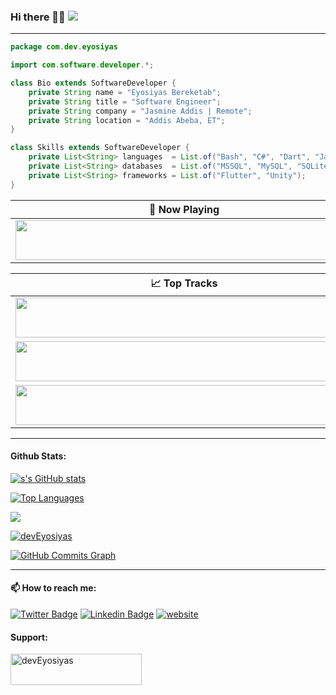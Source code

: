 ### Hi there 👋🏽 ![](https://komarev.com/ghpvc/?username=devEyosiyas&color=grey&style=flat-square)
---
```java
package com.dev.eyosiyas

import com.software.developer.*;

class Bio extends SoftwareDeveloper {
    private String name = "Eyosiyas Bereketab";
    private String title = "Software Engineer";
    private String company = "Jasmine Addis | Remote";
    private String location = "Addis Abeba, ET";
}

class Skills extends SoftwareDeveloper {
    private List<String> languages  = List.of("Bash", "C#", "Dart", "Java", "Kotlin", "PHP", "Python", "Ruby", "Swift");
    private List<String> databases  = List.of("MSSQL", "MySQL", "SQLite");
    private List<String> frameworks = List.of("Flutter", "Unity");
}
```


| 🎵 Now Playing                                                                                                                    |
| ------------------------------------------------------------------------------------------------------------------------------ |
| <a href="https://status.nmoo.dev/now-playing?open"><img src="https://status.nmoo.dev/now-playing" width="540" height="64"></a> |

<table>
  <thead>
    <tr>
      <th>📈 Top Tracks</th>
    </tr>
  </thead>
  <tbody>
    <tr>
      <td><a href="https://status.nmoo.dev/top-tracks?i=1&open"><img src="https://status.nmoo.dev/top-tracks?i=1" width="540" height="64"></a></td>
    </tr>
    <tr></tr> <!-- hide gray row -->
    <tr>
      <td><a href="https://status.nmoo.dev/top-tracks?i=2&open"><img src="https://status.nmoo.dev/top-tracks?i=2" width="540" height="64"></a></td>
    </tr>
    <tr></tr> <!-- hide gray row -->
    <tr>
      <td><a href="https://status.nmoo.dev/top-tracks?i=3&open"><img src="https://status.nmoo.dev/top-tracks?i=3" width="540" height="64"></a></td>
    </tr>
  </tbody>
</table>

---
#### Github Stats:
<a href="http://www.github.com/devEyosiyas"><img src="https://github-readme-stats.vercel.app/api?username=devEyosiyas&show_icons=true&show_icons=true&hide=&count_private=true&title_color=0891b2&text_color=ffffff&icon_color=0891b2&bg_color=1c1917&hide_border=true&show_icons=true" alt="s's GitHub stats" /></a>

<a href="https://github.com/devEyosiyas" align="left"><img src="https://github-readme-stats.vercel.app/api/top-langs/?username=devEyosiyas&show_icons=true&langs_count=10&title_color=0891b2&text_color=ffffff&icon_color=0891b2&bg_color=1c1917&hide_border=true&locale=en&custom_title=Top%20%Languages" alt="Top Languages" /></a>

<a href="http://www.github.com/devEyosiyas"><img src="https://github-readme-streak-stats.herokuapp.com/?user=devEyosiyas&stroke=ffffff&background=1c1917&ring=0891b2&fire=0891b2&currStreakNum=ffffff&currStreakLabel=0891b2&sideNums=ffffff&sideLabels=ffffff&dates=ffffff&hide_border=true" /></a>

<a href="https://github.com/ryo-ma/github-profile-trophy"><img src="https://github-profile-trophy.vercel.app/?username=devEyosiyas&theme=onestar&count_private=true&include_all_commits=true" alt="devEyosiyas" />
</a>

<a href="http://www.github.com/devEyosiyas"><img src="https://activity-graph.herokuapp.com/graph?username=devEyosiyas&bg_color=1c1917&color=ffffff&line=0891b2&point=ffffff&area_color=1c1917&area=true&hide_border=true&custom_title=GitHub%20Commits%20Graph" alt="GitHub Commits Graph" /></a>


---
#### 📫 How to reach me:
[![Twitter Badge](https://img.shields.io/badge/-devEyosi-grey?style=plastic&logo=Twitter&logoColor=white&link=https://twitter.com/devEyosi/)](https://twitter.com/devEyosi/)
[![Linkedin Badge](https://img.shields.io/badge/-eyosiyas-grey?style=plastic&logo=Linkedin&logoColor=white&link=https://www.linkedin.com/in/eyosiyas/)](https://www.linkedin.com/in/eyosiyas/)
[![website](https://img.shields.io/badge/deveyosiyas-grey?&style=flat-plastic&logo=Google-Chrome&logoColor=white&link=https://deveyosiyas.com/)](https://deveyosiyas.com/)

#### Support:
<p><a href="https://www.buymeacoffee.com/devEyosiyas"> <img align="left" src="https://cdn.buymeacoffee.com/buttons/v2/default-yellow.png" height="50" width="210" alt="devEyosiyas" /></a></p><br><br>
